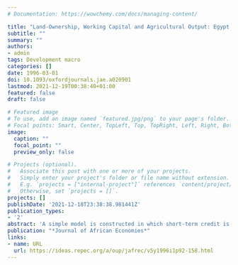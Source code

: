 ```yaml
---
# Documentation: https://wowchemy.com/docs/managing-content/

title: "Land-Ownership, Working Capital and Agricultural Output: Egypt 1913-58"
subtitle: ""
summary: ""
authors: 
- admin
tags: Development macro
categories: []
date: 1996-03-01
doi: 10.1093/oxfordjournals.jae.a020901
lastmod: 2021-12-19T00:38:40+01:00
featured: false
draft: false

# Featured image
# To use, add an image named `featured.jpg/png` to your page's folder.
# Focal points: Smart, Center, TopLeft, Top, TopRight, Left, Right, BottomLeft, Bottom, BottomRight.
image:
  caption: ""
  focal_point: ""
  preview_only: false

# Projects (optional).
#   Associate this post with one or more of your projects.
#   Simply enter your project's folder or file name without extension.
#   E.g. `projects = ["internal-project"]` references `content/project/deep-learning/index.md`.
#   Otherwise, set `projects = []`.
projects: []
publishDate: '2021-12-18T23:38:38.981441Z'
publication_types:
- '2'
abstract: 'A simple model is constructed in which short-term credit is needed to finance the purchase of inputs, in which there is bankruptcy risk, and in which land is the preferred means of saving of the small land-owner. These imperfections, which I argue were important characteristics of Egyptian agriculture during the first half of this century, result in aggregate agricultural output being dependent on the distribution of land-ownership. I study the effect on aggregate agricultural output of changes in the distribution of land-ownership by using Rothschild-Stiglitz s mean-preserving spreads. The main theoretical insight is that aggregate agricultural output will be increased by a decrease in the inequality of the distribution of land-ownership when returns to scale are decreasing. The results are extended to two concepts of Lorenz domination. Testable short- and long-run empirical propositions are formulated and carefully tested on Egyptian data for the period 1913–58. I find that, controlling for factor inputs, there is no trade-off between equity and efficiency for Egyptian agriculture—they go hand in hand in the short-run.'
publication: "*Journal of African Economies*"
links:
- name: URL
  url: https://ideas.repec.org/a/oup/jafrec/v5y1996i1p92-158.html
---
```

